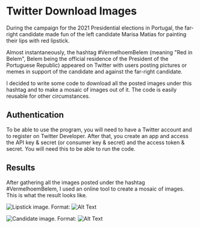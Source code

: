 # Twitter Download Images

During the campaign for the 2021 Presidential elections in Portugal, the far-right candidate made fun of the left candidate Marisa Matias for painting their lips with red lipstick.

Almost instantaneously, the hashtag #VermelhoemBelem (meaning "Red in Belem", Belem being the official residence of the President of the Portuguese Republic) appeared on Twitter with users posting pictures or memes in support of the candidate and against the far-right candidate.

I decided to write some code to download all the posted images under this hashtag and to make a mosaic of images out of it.
The code is easily reusable for other circumstances.

## Authentication

To be able to use the program, you will need to have a Twitter account and to register on Twitter Developer. After that, you create an app and access the API key & secret (or consumer key & secret) and the access token & secret. You will need this to be able to run the code.

## Results

After gathering all the images posted under the hashtag #VermelhoemBelem, I used an online tool to create a mosaic of images. This is what the result looks like.

![Lipstick image.](/images/1.jpg)
Format: ![Alt Text](url)

![Candidate image.](/images/2.jpg)
Format: ![Alt Text](url)
